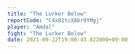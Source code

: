 ```yaml
---
title: "The Lurker Below"
reportCode: "C4x81tcXAbr9YMgj"
player: "Amdal"
fight: "The Lurker Below"
date: 2021-09-22T19:00:43.822000+00:00
---
```


